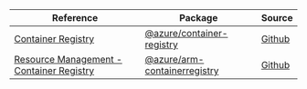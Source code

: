 | Reference | Package | Source |
|---|---|---|
|[Container Registry](container-registry-readme.md)|[@azure/container-registry](https://www.npmjs.com/package/@azure/container-registry)|[Github](https://github.com/Azure/azure-sdk-for-js/blob/main/sdk/containerregistry/container-registry)|
|[Resource Management - Container Registry](arm-containerregistry-readme.md)|[@azure/arm-containerregistry](https://www.npmjs.com/package/@azure/arm-containerregistry)|[Github](https://github.com/Azure/azure-sdk-for-js/blob/main/sdk/containerregistry/arm-containerregistry)|

